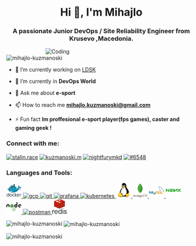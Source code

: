 
<h1 align="center">Hi 👋, I'm Mihajlo</h1>
<h3 align="center">A passionate Junior DevOps / Site Reliability Engineer from Krusevo ,Macedonia.</h3>
<img align="right" alt="Coding" width="400" src="https://camo.githubusercontent.com/c1dcb74cc1c1835b1d716f5051499a2814c683c806b15f04b0eba492863703e9/68747470733a2f2f63646e2e6472696262626c652e636f6d2f75736572732f3733303730332f73637265656e73686f74732f363538313234332f6176656e746f2e676966](https://media.giphy.com/media/v1.Y2lkPTc5MGI3NjExY3JhNWF0aWRiNWNzcWwwNDB4MnRyanptbmZvendjZXJwMGtnODJ6eCZlcD12MV9pbnRlcm5hbF9naWZfYnlfaWQmY3Q9Zw/qgQUggAC3Pfv687qPC/giphy.gif">


<p align="left"> <img src="https://komarev.com/ghpvc/?username=mihajlo-kuzmanoski&label=Profile%20views&color=0e75b6&style=flat" alt="mihajlo-kuzmanoski" /> </p>

- 🔭 I’m currently working on [LDSK](https://ldsk.io/)

- 🌱 I’m currently in **DevOps World**

- 💬 Ask me about **e-sport**

- 📫 How to reach me **mihajlo.kuzmanoski@gmail.com**

- ⚡ Fun fact **Im proffesional e-sport player(fps games), caster and gaming geek !**

<h3 align="left">Connect with me:</h3>
<p align="left">
<a href="https://fb.com/stalin.race" target="blank"><img align="center" src="https://raw.githubusercontent.com/rahuldkjain/github-profile-readme-generator/master/src/images/icons/Social/facebook.svg" alt="stalin.race" height="30" width="40" /></a>
<a href="https://instagram.com/kuzmanoski.m" target="blank"><img align="center" src="https://raw.githubusercontent.com/rahuldkjain/github-profile-readme-generator/master/src/images/icons/Social/instagram.svg" alt="kuzmanoski.m" height="30" width="40" /></a>
<a href="https://www.youtube.com/c/nightfurymkd" target="blank"><img align="center" src="https://raw.githubusercontent.com/rahuldkjain/github-profile-readme-generator/master/src/images/icons/Social/youtube.svg" alt="nightfurymkd" height="30" width="40" /></a>
<a href="https://discord.gg/#6548" target="blank"><img align="center" src="https://raw.githubusercontent.com/rahuldkjain/github-profile-readme-generator/master/src/images/icons/Social/discord.svg" alt="#6548" height="30" width="40" /></a>
</p>

<h3 align="left">Languages and Tools:</h3>
<p align="left"> <a href="https://www.docker.com/" target="_blank" rel="noreferrer"> <img src="https://raw.githubusercontent.com/devicons/devicon/master/icons/docker/docker-original-wordmark.svg" alt="docker" width="40" height="40"/> </a> <a href="https://cloud.google.com" target="_blank" rel="noreferrer"> <img src="https://www.vectorlogo.zone/logos/google_cloud/google_cloud-icon.svg" alt="gcp" width="40" height="40"/> </a> <a href="https://git-scm.com/" target="_blank" rel="noreferrer"> <img src="https://www.vectorlogo.zone/logos/git-scm/git-scm-icon.svg" alt="git" width="40" height="40"/> </a> <a href="https://grafana.com" target="_blank" rel="noreferrer"> <img src="https://www.vectorlogo.zone/logos/grafana/grafana-icon.svg" alt="grafana" width="40" height="40"/> </a> <a href="https://kubernetes.io" target="_blank" rel="noreferrer"> <img src="https://www.vectorlogo.zone/logos/kubernetes/kubernetes-icon.svg" alt="kubernetes" width="40" height="40"/> </a> <a href="https://www.linux.org/" target="_blank" rel="noreferrer"> <img src="https://raw.githubusercontent.com/devicons/devicon/master/icons/linux/linux-original.svg" alt="linux" width="40" height="40"/> </a> <a href="https://www.mongodb.com/" target="_blank" rel="noreferrer"> <img src="https://raw.githubusercontent.com/devicons/devicon/master/icons/mongodb/mongodb-original-wordmark.svg" alt="mongodb" width="40" height="40"/> </a> <a href="https://www.mysql.com/" target="_blank" rel="noreferrer"> <img src="https://raw.githubusercontent.com/devicons/devicon/master/icons/mysql/mysql-original-wordmark.svg" alt="mysql" width="40" height="40"/> </a> <a href="https://www.nginx.com" target="_blank" rel="noreferrer"> <img src="https://raw.githubusercontent.com/devicons/devicon/master/icons/nginx/nginx-original.svg" alt="nginx" width="40" height="40"/> </a> <a href="https://nodejs.org" target="_blank" rel="noreferrer"> <img src="https://raw.githubusercontent.com/devicons/devicon/master/icons/nodejs/nodejs-original-wordmark.svg" alt="nodejs" width="40" height="40"/> </a> <a href="https://postman.com" target="_blank" rel="noreferrer"> <img src="https://www.vectorlogo.zone/logos/getpostman/getpostman-icon.svg" alt="postman" width="40" height="40"/> </a> <a href="https://redis.io" target="_blank" rel="noreferrer"> <img src="https://raw.githubusercontent.com/devicons/devicon/master/icons/redis/redis-original-wordmark.svg" alt="redis" width="40" height="40"/> </a> </p>

<p><img align="left" src="https://github-readme-stats.vercel.app/api/top-langs?username=mihajlo-kuzmanoski&show_icons=true&locale=en&layout=compact" alt="mihajlo-kuzmanoski" /></p>

<p>&nbsp;<img align="center" src="https://github-readme-stats.vercel.app/api?username=mihajlo-kuzmanoski&show_icons=true&locale=en" alt="mihajlo-kuzmanoski" /></p>

<p><img align="center" src="https://github-readme-streak-stats.herokuapp.com/?user=mihajlo-kuzmanoski&" alt="mihajlo-kuzmanoski" /></p>
